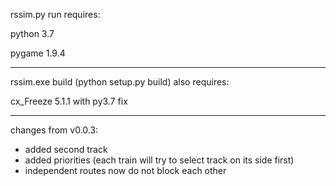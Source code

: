 rssim.py run requires:

python 3.7

pygame 1.9.4

-------------------------------------------

rssim.exe build (python setup.py build) also requires:

cx_Freeze 5.1.1 with py3.7 fix

-------------------------------------------

changes from v0.0.3:
- added second track
- added priorities (each train will try to select track on its side first)
- independent routes now do not block each other
